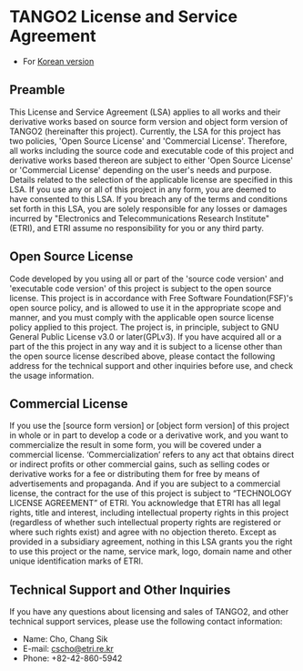 # TANGO2 License and Service Agreement  
* For [Korean version](./LICENSE_ko.md)

## Preamble

This License and Service Agreement (LSA) applies to all works and their derivative works based on source form version and object form version of TANGO2 (hereinafter this project). Currently, the LSA for this project has two policies, 'Open Source License' and 'Commercial License'. Therefore, all works including the source code and executable code of this project and derivative works based thereon are subject to either 'Open Source License' or 'Commercial License' depending on the user's needs and purpose. Details related to the selection of the applicable license are specified in this LSA. If you use any or all of this project in any form, you are deemed to have consented to this LSA. If you breach any of the terms and conditions set forth in this LSA, you are solely responsible for any losses or damages incurred by "Electronics and Telecommunications Research Institute" (ETRI), and ETRI assume no responsibility for you or any third party.

## Open Source License

Code developed by you using all or part of the 'source code version' and 'executable code version' of this project is subject to the open source license. This project is in accordance with Free Software Foundation(FSF)'s open source policy, and is allowed to use it in the appropriate scope and manner, and you must comply with the applicable open source license policy applied to this project. The project is, in principle, subject to GNU General Public License v3.0 or later(GPLv3). If you have acquired all or a part of the this project in any way and it is subject to a license other than the open source license described above, please contact the following address for the technical support and other inquiries before use, and check the usage information.

## Commercial License

If you use the [source form version] or [object form version] of this project in whole or in part to develop a code or a derivative work, and you want to commercialize the result in some form, you will be covered under a commercial license. ‘Commercialization’ refers to any act that obtains direct or indirect profits or other commercial gains, such as selling codes or derivative works for a fee or distributing them for free by means of advertisements and propaganda. And if you are subject to a commercial license, the contract for the use of this project is subject to “TECHNOLOGY LICENSE AGREEMENT” of ETRI. You acknowledge that ETRI has all legal rights, title and interest, including intellectual property rights in this  project (regardless of whether such intellectual property rights are registered or where such rights exist) and agree with no objection thereto. Except as provided in a subsidiary agreement, nothing in this LSA grants you the right to use this project or the name, service mark, logo, domain name and other unique identification marks of ETRI.

## Technical Support and Other Inquiries

If you have any questions about licensing and sales of TANGO2, and other technical support services, please use the following contact information:
* Name: Cho, Chang Sik
* E-mail: cscho@etri.re.kr
* Phone: +82-42-860-5942
